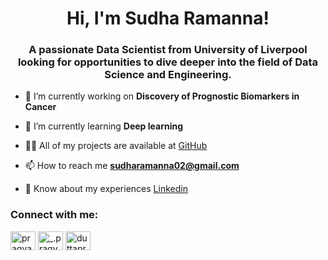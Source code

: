 
<h1 align="center">Hi, I'm Sudha Ramanna!</h1>
<h3 align="center">A passionate Data Scientist from University of Liverpool looking for opportunities to dive deeper into the field of Data Science and Engineering.</h3>

- 🔭 I’m currently working on **Discovery of Prognostic Biomarkers in Cancer**

- 🌱 I’m currently learning **Deep learning**

- 👨‍💻 All of my projects are available at [GitHub](https://github.com/SudhaRamanna)
  
- 📫 How to reach me **sudharamanna02@gmail.com**

- 📄 Know about my experiences [Linkedin](https://www.linkedin.com/in/sudharamanna02)

<h3 align="left">Connect with me:</h3>
<p align="left">
<a href="https://www.linkedin.com/in/sudharamanna02" target="blank"><img align="center" src="https://raw.githubusercontent.com/rahuldkjain/github-profile-readme-generator/master/src/images/icons/Social/linked-in-alt.svg" alt="pragyan-jyoti-dutta" height="30" width="40" /></a>
<a href="https://www.instagram.com/sudha_gowda02?igsh=ZTh6bjVnNzByeHAy&utm_source=qr" target="blank"><img align="center" src="https://raw.githubusercontent.com/rahuldkjain/github-profile-readme-generator/master/src/images/icons/Social/instagram.svg" alt="_.pragyan10._" height="30" width="40" /></a>
<a href="https://www.hackerrank.com/sudhagowda020599" target="blank"><img align="center" src="https://raw.githubusercontent.com/rahuldkjain/github-profile-readme-generator/master/src/images/icons/Social/hackerrank.svg" alt="duttapragyanjyo1" height="30" width="40" /></a>
</p>

